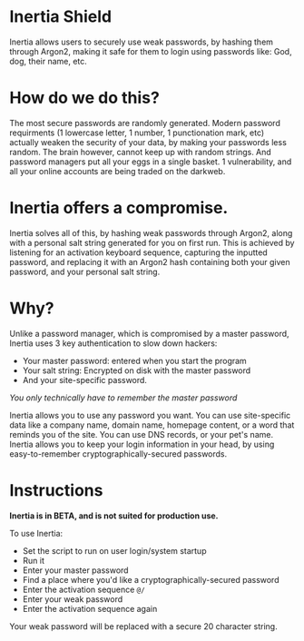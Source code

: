 # Inertia Shield
Inertia allows users to securely use weak passwords, by hashing them through Argon2, making it safe for them to login using passwords like: God, dog, their name, etc.

# How do we do this?

The most secure passwords are randomly generated. Modern password requirments (1 lowercase letter, 1 number, 1 punctionation mark, etc) actually weaken the security of your data, by making your passwords less random. The brain however, cannot keep up with random strings. And password managers put all your eggs in a single basket. 1 vulnerability, and all your online accounts are being traded on the darkweb.

# Inertia offers a compromise.

Inertia solves all of this, by hashing weak passwords through Argon2, along with a personal salt string generated for you on first run. This is achieved by listening for an activation keyboard sequence, capturing the inputted password, and replacing it with an Argon2 hash containing both your given password, and your personal salt string.

# Why?

Unlike a password manager, which is compromised by a master password, Inertia uses 3 key authentication to slow down hackers:

- Your master password: entered when you start the program
- Your salt string: Encrypted on disk with the master password
- And your site-specific password.

*You only technically have to remember the master password*

Inertia allows you to use any password you want. You can use site-specific data like a company name, domain name, homepage content, or a word that reminds you of the site. You can use DNS records, or your pet's name. Inertia allows you to keep your login information in your head, by using easy-to-remember cryptographically-secured passwords.

# Instructions
**Inertia is in BETA, and is not suited for production use.**

To use Inertia:

- Set the script to run on user login/system startup
- Run it
- Enter your master password
- Find a place where you'd like a cryptographically-secured password
- Enter the activation sequence ```@/```
- Enter your weak password
- Enter the activation sequence again

Your weak password will be replaced with a secure 20 character string.
